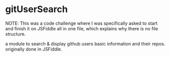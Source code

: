 # gitUserSearch
NOTE: This was a code challenge where I was specifically asked to start and finish it on JSFiddle all in one file, which explains why there is no file structure.

a module to search &amp; display github users basic information and their repos. originally done in JSFiddle.
